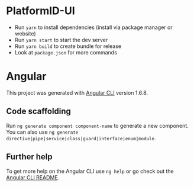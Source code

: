 # PlatformID-UI
- Run `yarn` to install dependencies (install via package manager or website)
- Run `yarn start` to start the dev server
- Run `yarn build` to create bundle for release
- Look at `package.json` for more commands

# Angular

This project was generated with [Angular CLI](https://github.com/angular/angular-cli) version 1.6.8.

## Code scaffolding

Run `ng generate component component-name` to generate a new component. You can also use `ng generate directive|pipe|service|class|guard|interface|enum|module`.

## Further help

To get more help on the Angular CLI use `ng help` or go check out the [Angular CLI README](https://github.com/angular/angular-cli/blob/master/README.md).  
